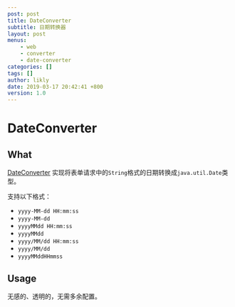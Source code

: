 ```yaml
---
post: post
title: DateConverter
subtitle: 日期转换器
layout: post
menus:
    - web
    - converter
    - date-converter
categories: []
tags: []
author: likly
date: 2019-03-17 20:42:41 +800
version: 1.0
---
```


# DateConverter

## What

[DateConverter](/final-spring/final-spring-web/src/main/java/org/finalframework/spring/web/converter/DateConverter.java)
实现将表单请求中的`String`格式的日期转换成`java.util.Date`类型。

支持以下格式：

* `yyyy-MM-dd HH:mm:ss`
* `yyyy-MM-dd`
* `yyyyMMdd HH:mm:ss`
* `yyyyMMdd`
* `yyyy/MM/dd HH:mm:ss`
* `yyyy/MM/dd`
* `yyyyMMddHHmmss`

## Usage

无感的、透明的，无需多余配置。